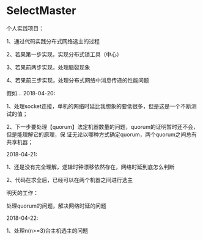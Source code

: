 # SelectMaster
个人实践项目：

1、通过代码实践分布式网络选主的过程

2、若果第一步实现，实现分布式锁工具（中心）

3、若果前两步实现，处理脑裂现象

4、若果前三步实现，处理分布式网络中消息传递的性能问题

假如...
2018-04-20:

1、处理socket连接，单机的网络时延比我想象的要低很多，但是这是一个不断测试的值；

2、下一步要处理【quorum】法定机器数量的问题，quorum的证明暂时还不会，但是能理解它的原理，保
证无论以哪种方式确定quorum，两个quorum之间总有共享机器；


2018-04-21:

1、还是没有完全理解，逻辑时钟漂移依然存在，网络时延到底怎么判断

2、代码在求全后，已经可以在两个机器之间进行选主

明天的工作：

处理quorum的问题，解决网络时延的问题

2018-04-22:

1、处理n(n>=3)台主机选主的问题

